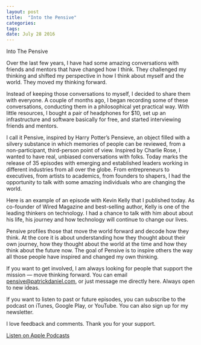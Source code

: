 ```yaml
---
layout: post
title:  "Into the Pensive"
categories: 
tags: 
date: July 28 2016
---
```


Into The Pensive

Over the last few years, I have had some amazing conversations with friends and mentors that have changed how I think. They challenged my thinking and shifted my perspective in how I think about myself and the world. They moved my thinking forward.

Instead of keeping those conversations to myself, I decided to share them with everyone. A couple of months ago, I began recording some of these conversations, conducting them in a philosophical yet practical way. With little resources, I bought a pair of headphones for $10, set up an infrastructure and software basically for free, and started interviewing friends and mentors.

I call it Pensive, inspired by Harry Potter’s Pensieve, an object filled with a silvery substance in which memories of people can be reviewed, from a non-participant, third-person point of view. Inspired by Charlie Rose, I wanted to have real, unbiased conversations with folks.
Today marks the release of 35 episodes with emerging and established leaders working in different industries from all over the globe. From entrepreneurs to executives, from artists to academics, from founders to shapers, I had the opportunity to talk with some amazing individuals who are changing the world.

Here is an example of an episode with Kevin Kelly that I published today. As co-founder of Wired Magazine and best-selling author, Kelly is one of the leading thinkers on technology. I had a chance to talk with him about about his life, his journey and how technology will continue to change our lives.

Pensive profiles those that move the world forward and decode how they think. At the core it is about understanding how they thought about their own journey, how they thought about the world at the time and how they think about the future now. The goal of Pensive is to inspire others the way all those people have inspired and changed my own thinking.

If you want to get involved, I am always looking for people that support the mission — move thinking forward. You can email pensive@patrickdaniel.com, or just message me directly here. Always open to new ideas.

If you want to listen to past or future episodes, you can subscribe to the podcast on iTunes, Google Play, or YouTube. You can also sign up for my newsletter.

I love feedback and comments. Thank you for your support.

[Listen on Apple Podcasts](https://podcasts.apple.com/us/podcast/pensive/id1073842792?mt=2)

